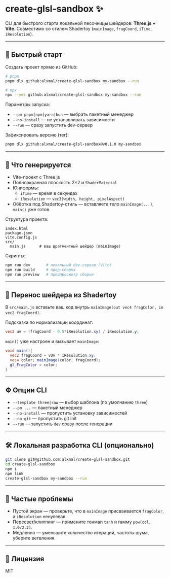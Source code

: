 # create-glsl-sandbox ✨

CLI для быстрого старта локальной песочницы шейдеров: **Three.js + Vite**. Совместимо со стилем Shadertoy (`mainImage`, `fragCoord`, `iTime`, `iResolution`).

---

## 🚀 Быстрый старт

Создать проект прямо из GitHub:

```bash
# pnpm
pnpm dlx github:alxmal/create-glsl-sandbox my-sandbox --run

# npx
npx --yes github:alxmal/create-glsl-sandbox my-sandbox --run
```

Параметры запуска:

-   `--pm pnpm|npm|yarn|bun` — выбрать пакетный менеджер
-   `--no-install` — не устанавливать зависимости
-   `--run` — сразу запустить dev-сервер

Зафиксировать версию (тег):

```bash
pnpm dlx github:alxmal/create-glsl-sandbox@v0.1.0 my-sandbox
```

---

## 🎯 Что генерируется

-   Vite-проект с Three.js
-   Полноэкранная плоскость 2×2 и `ShaderMaterial`
-   Юниформы:
    -   `iTime` — время в секундах
    -   `iResolution` — `vec3(width, height, pixelAspect)`
-   Обёртка под Shadertoy-стиль — вставляете тело `mainImage(...)`, `main()` уже готов

Структура проекта:

```
index.html
package.json
vite.config.js
src/
  main.js      # ваш фрагментный шейдер (mainImage)
```

Скрипты:

```bash
npm run dev       # локальный dev-сервер (Vite)
npm run build     # прод-сборка
npm run preview   # предпросмотр сборки
```

---

## 🧪 Перенос шейдера из Shadertoy

В `src/main.js` вставьте ваш код внутрь `mainImage(out vec4 fragColor, in vec2 fragCoord)`.

Подсказка по нормализации координат:

```glsl
vec2 uv = (fragCoord - 0.5*iResolution.xy) / iResolution.y;
```

`main()` уже настроен и вызывает `mainImage`:

```glsl
void main(){
  vec2 fragCoord = vUv * iResolution.xy;
  vec4 color; mainImage(color, fragCoord);
  gl_FragColor = color;
}
```

---

## ⚙️ Опции CLI

-   `--template three|raw` — выбор шаблона (по умолчанию `three`)
-   `--pm ...` — пакетный менеджер
-   `--no-install` — пропустить установку зависимостей
-   `--no-git` — пропустить git init
-   `--run` — запустить `dev` сразу после генерации

---

## 🛠 Локальная разработка CLI (опционально)

```bash
git clone git@github.com:alxmal/create-glsl-sandbox.git
cd create-glsl-sandbox
npm i
npm link
create-glsl-sandbox my-sandbox --run
```

---

## 🧯 Частые проблемы

-   Пустой экран — проверьте, что в `mainImage` присваивается `fragColor`, а `iResolution` ненулевая.
-   Пересвет/клиппинг — примените тонмап `tanh` и гамму `pow(col, 1.0/2.2)`.
-   Медленно — уменьшите количество итераций, частоты шума, уберите ветвления.

---

## 📄 Лицензия

MIT
